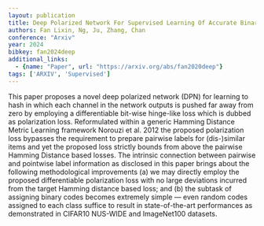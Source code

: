 ```yaml
---
layout: publication
title: Deep Polarized Network For Supervised Learning Of Accurate Binary Hashing Codes
authors: Fan Lixin, Ng, Ju, Zhang, Chan
conference: "Arxiv"
year: 2024
bibkey: fan2024deep
additional_links:
  - {name: "Paper", url: "https://arxiv.org/abs/fan2020deep"}
tags: ['ARXIV', 'Supervised']
---
```

This paper proposes a novel deep polarized network (DPN) for learning to hash in which each channel in the network outputs is pushed far away from zero by employing a differentiable bit-wise hinge-like loss which is dubbed as polarization loss. Reformulated within a generic Hamming Distance Metric Learning framework Norouzi et al. 2012 the proposed polarization loss bypasses the requirement to prepare pairwise labels for (dis-)similar items and yet the proposed loss strictly bounds from above the pairwise Hamming Distance based losses. The intrinsic connection between pairwise and pointwise label information as disclosed in this paper brings about the following methodological improvements (a) we may directly employ the proposed differentiable polarization loss with no large deviations incurred from the target Hamming distance based loss; and (b) the subtask of assigning binary codes becomes extremely simple — even random codes assigned to each class suffice to result in state-of-the-art performances as demonstrated in CIFAR10 NUS-WIDE and ImageNet100 datasets.
